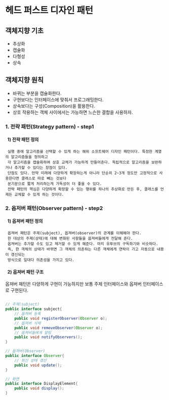 # 헤드 퍼스트 디자인 패턴

## 객체지향 기초
* 추상화
* 캡슐화
* 다형성
* 상속

## 객체지향 원칙
* 바뀌는 부분을 캡슐화한다.
* 구현보다는 인터페이스에 맞춰서 프로그래밍한다.
* 상속보다는 구성(Composition)을 활용한다. 
* 상호 작용하는 객체 사이에서는 가능하면 느슨한 결합을 사용하자.

### 1. 전략 패턴(Strategy pattern) - step1

#### &nbsp; 1) 전략 패턴 정의 

     실행 중에 알고리즘을 선택할 수 있게 하는 해위 소프트웨어 디자인 패턴이다. 특정한 계열의 알고리즘들을 정의하고
     각 알고리즘을 캡슐화하여 상호 교체가 가능하게 만들어준다. 독립적으로 알고리즘을 보완하거나 추가할 수 있다는 장점이 있다.
     단점도 있다. 만약 미래에 다양하게 확장하는게 아니라 단순히 2~3개 정도만 고정적으로 사용한다면 클래스로 따로 빼는 것보다
     분기문으로 짧게 처리하는게 가독성이 더 좋을 수 있다.
     전략 패턴의 핵심은 다양하게 확장할 수 있는 행위를 하나의 추상화로 만든 후, 클래스를 언제든 교체할 수 있게 하는 것이다. 

### 2. 옵저버 패턴(Observer pattern) - step2

####  &nbsp; 1) 옵져버 패턴 정의
    
     옵져버 패턴은 주제(subject), 옵져버(observer)의 관계를 이해해야 한다.
     한 대상의 주제(상태)에 대해 변화된 사항들을 옵져버들에게 전달해 준다.
     옵져버는 추가할 수도 있고 제거할 수 있게 해준다. 마치 유투브의 구독하기와 비슷하다.
     즉, 한 객체의 상태가 바뀌면 그 객체의 의존하는 다른 객체에게 연락이 가고 자동으로 내용이 갱신되는
     방식으로 일대다 의존성을 가지고 있다.

#### &nbsp; 2) 옵져버 패턴 구조

옵져버 패턴은 다양하게 구현이 가능하지만 보통 주제 인터페이스와 옵져버 인터페이스로 구현된다. 

```java

// 주제(subject)
public interface subject{
    // 옵져버 등록
    public void registerObserver(Observer o);
    // 옵져버 삭제
    public void removeObserver(Observer o);
    // 옵져버들에게 알림
    public void notifyObservers();
}

// 옵져버(Observer)
public interface Observer{
    // 최신 상태 갱신
    public void update();
}

// 화면
public interface DisplayElement{
    public void display();
}
```

